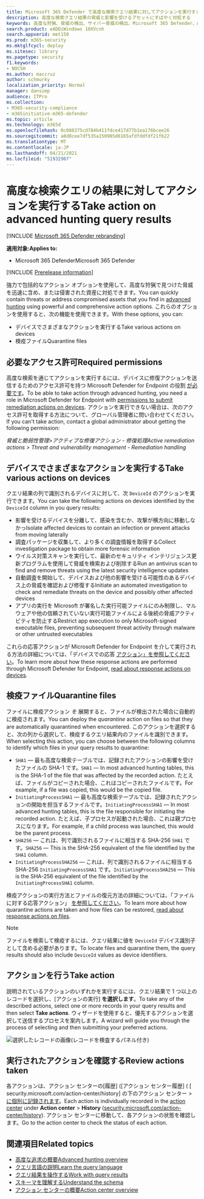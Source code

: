 ```yaml
---
title: Microsoft 365 Defender で高度な検索クエリ結果に対してアクションを実行する
description: 高度な検索クエリ結果の脅威と影響を受けるアセットにすばやく対処する
keywords: 高度な狩猟、脅威の検出、サイバー脅威の検出、Microsoft 365 Defender、microsoft 365、m365、検索、クエリ、テレメトリ、アクションの実行
search.product: eADQiWindows 10XVcnh
search.appverid: met150
ms.prod: m365-security
ms.mktglfcycl: deploy
ms.sitesec: library
ms.pagetype: security
f1.keywords:
- NOCSH
ms.author: maccruz
author: schmurky
localization_priority: Normal
manager: dansimp
audience: ITPro
ms.collection:
- M365-security-compliance
- m365initiative-m365-defender
ms.topic: article
ms.technology: m365d
ms.openlocfilehash: 0c088375cd784b411fdce417d77b1ea176bcee26
ms.sourcegitcommit: a8d8cee7df535a150985d6165afdfddfdf21f622
ms.translationtype: MT
ms.contentlocale: ja-JP
ms.lasthandoff: 04/21/2021
ms.locfileid: "51932907"
---
```

# <a name="take-action-on-advanced-hunting-query-results"></a><span data-ttu-id="75c40-104">高度な検索クエリの結果に対してアクションを実行する</span><span class="sxs-lookup"><span data-stu-id="75c40-104">Take action on advanced hunting query results</span></span>

[!INCLUDE [Microsoft 365 Defender rebranding](../includes/microsoft-defender.md)]


<span data-ttu-id="75c40-105">**適用対象:**</span><span class="sxs-lookup"><span data-stu-id="75c40-105">**Applies to:**</span></span>
- <span data-ttu-id="75c40-106">Microsoft 365 Defender</span><span class="sxs-lookup"><span data-stu-id="75c40-106">Microsoft 365 Defender</span></span>

[!INCLUDE [Prerelease information](../includes/prerelease.md)]

<span data-ttu-id="75c40-107">強力で包括的なアクション オプションを使用して、高度な狩[](advanced-hunting-overview.md)猟で見つけた脅威を迅速に含め、または侵害された資産に対処できます。</span><span class="sxs-lookup"><span data-stu-id="75c40-107">You can quickly contain threats or address compromised assets that you find in [advanced hunting](advanced-hunting-overview.md) using powerful and comprehensive action options.</span></span> <span data-ttu-id="75c40-108">これらのオプションを使用すると、次の機能を使用できます。</span><span class="sxs-lookup"><span data-stu-id="75c40-108">With these options, you can:</span></span>

- <span data-ttu-id="75c40-109">デバイスでさまざまなアクションを実行する</span><span class="sxs-lookup"><span data-stu-id="75c40-109">Take various actions on devices</span></span>
- <span data-ttu-id="75c40-110">検疫ファイル</span><span class="sxs-lookup"><span data-stu-id="75c40-110">Quarantine files</span></span>

## <a name="required-permissions"></a><span data-ttu-id="75c40-111">必要なアクセス許可</span><span class="sxs-lookup"><span data-stu-id="75c40-111">Required permissions</span></span>
<span data-ttu-id="75c40-112">高度な検索を通じてアクションを実行するには、デバイスに修復アクションを送信するためのアクセス許可を持つ Microsoft Defender for Endpoint の役割 [が必要です](/windows/security/threat-protection/microsoft-defender-atp/user-roles#permission-options)。</span><span class="sxs-lookup"><span data-stu-id="75c40-112">To be able to take action through advanced hunting, you need a role in Microsoft Defender for Endpoint with [permissions to submit remediation actions on devices](/windows/security/threat-protection/microsoft-defender-atp/user-roles#permission-options).</span></span> <span data-ttu-id="75c40-113">アクションを実行できない場合は、次のアクセス許可を取得する方法について、グローバル管理者に問い合わせてください。</span><span class="sxs-lookup"><span data-stu-id="75c40-113">If you can't take action, contact a global administrator about getting the following permission:</span></span>

<span data-ttu-id="75c40-114">*脅威と脆弱性管理>アクティブな修復アクション - 修復処理*</span><span class="sxs-lookup"><span data-stu-id="75c40-114">*Active remediation actions > Threat and vulnerability management - Remediation handling*</span></span>

## <a name="take-various-actions-on-devices"></a><span data-ttu-id="75c40-115">デバイスでさまざまなアクションを実行する</span><span class="sxs-lookup"><span data-stu-id="75c40-115">Take various actions on devices</span></span>
<span data-ttu-id="75c40-116">クエリ結果の列で識別されるデバイスに対して、次 `DeviceId` のアクションを実行できます。</span><span class="sxs-lookup"><span data-stu-id="75c40-116">You can take the following actions on devices identified by the `DeviceId` column in you query results:</span></span>

- <span data-ttu-id="75c40-117">影響を受けるデバイスを分離して、感染を含むか、攻撃が横方向に移動しなかっ</span><span class="sxs-lookup"><span data-stu-id="75c40-117">Isolate affected devices to contain an infection or prevent attacks from moving laterally</span></span>
- <span data-ttu-id="75c40-118">調査パッケージを収集して、より多くの調査情報を取得する</span><span class="sxs-lookup"><span data-stu-id="75c40-118">Collect investigation package to obtain more forensic information</span></span>
- <span data-ttu-id="75c40-119">ウイルス対策スキャンを実行して、最新のセキュリティ インテリジェンス更新プログラムを使用して脅威を検索および削除する</span><span class="sxs-lookup"><span data-stu-id="75c40-119">Run an antivirus scan to find and remove threats using the latest security intelligence updates</span></span>
- <span data-ttu-id="75c40-120">自動調査を開始して、デバイスおよび他の影響を受ける可能性のあるデバイス上の脅威を確認および修復する</span><span class="sxs-lookup"><span data-stu-id="75c40-120">Initiate an automated investigation to check and remediate threats on the device and possibly other affected devices</span></span>
- <span data-ttu-id="75c40-121">アプリの実行を Microsoft が署名した実行可能ファイルにのみ制限し、マルウェアや他の信頼されていない実行可能ファイルによる後続の脅威アクティビティを防止する</span><span class="sxs-lookup"><span data-stu-id="75c40-121">Restrict app execution to only Microsoft-signed executable files, preventing subsequent threat activity through malware or other untrusted executables</span></span>

<span data-ttu-id="75c40-122">これらの応答アクションが Microsoft Defender for Endpoint を介して実行される方法の詳細については、「デバイスでの応答 [アクション」を参照してください](/windows/security/threat-protection/microsoft-defender-atp/respond-machine-alerts)。</span><span class="sxs-lookup"><span data-stu-id="75c40-122">To learn more about how these response actions are performed through Microsoft Defender for Endpoint, [read about response actions on devices](/windows/security/threat-protection/microsoft-defender-atp/respond-machine-alerts).</span></span>
   
## <a name="quarantine-files"></a><span data-ttu-id="75c40-123">検疫ファイル</span><span class="sxs-lookup"><span data-stu-id="75c40-123">Quarantine files</span></span>
<span data-ttu-id="75c40-124">ファイルに検疫アクション *を* 展開すると、ファイルが検出された場合に自動的に検疫されます。</span><span class="sxs-lookup"><span data-stu-id="75c40-124">You can deploy the *quarantine* action on files so that they are automatically quarantined when encountered.</span></span> <span data-ttu-id="75c40-125">このアクションを選択すると、次の列から選択して、検疫するクエリ結果内のファイルを識別できます。</span><span class="sxs-lookup"><span data-stu-id="75c40-125">When selecting this action, you can choose between the following columns to identify which files in your query results to quarantine:</span></span>

- <span data-ttu-id="75c40-126">`SHA1` — 最も高度な検索テーブルでは、記録されたアクションの影響を受けたファイルの SHA-1 です。</span><span class="sxs-lookup"><span data-stu-id="75c40-126">`SHA1` — In most advanced hunting tables, this is the SHA-1 of the file that was affected by the recorded action.</span></span> <span data-ttu-id="75c40-127">たとえば、ファイルがコピーされた場合、これはコピーされたファイルです。</span><span class="sxs-lookup"><span data-stu-id="75c40-127">For example, if a file was copied, this would be the copied file.</span></span>
- <span data-ttu-id="75c40-128">`InitiatingProcessSHA1` — 最も高度な検索テーブルでは、記録されたアクションの開始を担当するファイルです。</span><span class="sxs-lookup"><span data-stu-id="75c40-128">`InitiatingProcessSHA1` — In most advanced hunting tables, this is the file responsible for initiating the recorded action.</span></span> <span data-ttu-id="75c40-129">たとえば、子プロセスが起動された場合、これは親プロセスになります。</span><span class="sxs-lookup"><span data-stu-id="75c40-129">For example, if a child process was launched, this would be the parent process.</span></span> 
- <span data-ttu-id="75c40-130">`SHA256` — これは、列で識別されるファイルに相当する SHA-256 `SHA1` です。</span><span class="sxs-lookup"><span data-stu-id="75c40-130">`SHA256` — This is the SHA-256 equivalent of the file identified by the `SHA1` column.</span></span>
- <span data-ttu-id="75c40-131">`InitiatingProcessSHA256` — これは、列で識別されるファイルに相当する SHA-256 `InitiatingProcessSHA1` です。</span><span class="sxs-lookup"><span data-stu-id="75c40-131">`InitiatingProcessSHA256` — This is the SHA-256 equivalent of the file identified by the `InitiatingProcessSHA1` column.</span></span>

<span data-ttu-id="75c40-132">検疫アクションの実行方法とファイルの復元方法の詳細については、「ファイルに対する応答アクション」 [を参照してください](/windows/security/threat-protection/microsoft-defender-atp/respond-file-alerts)。</span><span class="sxs-lookup"><span data-stu-id="75c40-132">To learn more about how quarantine actions are taken and how files can be restored, [read about response actions on files](/windows/security/threat-protection/microsoft-defender-atp/respond-file-alerts).</span></span>

>[!NOTE]
><span data-ttu-id="75c40-133">ファイルを検索して検疫するには、クエリ結果に値を `DeviceId` デバイス識別子として含める必要があります。</span><span class="sxs-lookup"><span data-stu-id="75c40-133">To locate files and quarantine them, the query results should also include `DeviceId` values as device identifiers.</span></span>  

## <a name="take-action"></a><span data-ttu-id="75c40-134">アクションを行う</span><span class="sxs-lookup"><span data-stu-id="75c40-134">Take action</span></span>
<span data-ttu-id="75c40-135">説明されているアクションのいずれかを実行するには、クエリ結果で 1 つ以上のレコードを選択し、[アクションの実行] **を選択します**。</span><span class="sxs-lookup"><span data-stu-id="75c40-135">To take any of the described actions, select one or more records in your query results and then select **Take actions**.</span></span> <span data-ttu-id="75c40-136">ウィザードを使用すると、優先するアクションを選択して送信するプロセスを案内します。</span><span class="sxs-lookup"><span data-stu-id="75c40-136">A wizard will guide you through the process of selecting and then submitting your preferred actions.</span></span>

![選択したレコードの画像(レコードを検査するパネル付き)](../../media/mtp-ah/ah-take-actions.png)

## <a name="review-actions-taken"></a><span data-ttu-id="75c40-138">実行されたアクションを確認する</span><span class="sxs-lookup"><span data-stu-id="75c40-138">Review actions taken</span></span>
<span data-ttu-id="75c40-139">各アクションは、アクション センターの[](m365d-action-center.md)[履歴] ([アクション センター履歴] ( [ security.microsoft.com/action-center/history] の下のアクション センター  >  [に個別に記録されます](https://security.microsoft.com/action-center/history)。</span><span class="sxs-lookup"><span data-stu-id="75c40-139">Each action is individually recorded in the [action center](m365d-action-center.md) under **Action center** > **History** ([security.microsoft.com/action-center/history](https://security.microsoft.com/action-center/history)).</span></span> <span data-ttu-id="75c40-140">アクション センターに移動して、各アクションの状態を確認します。</span><span class="sxs-lookup"><span data-stu-id="75c40-140">Go to the action center to check the status of each action.</span></span>
 
## <a name="related-topics"></a><span data-ttu-id="75c40-141">関連項目</span><span class="sxs-lookup"><span data-stu-id="75c40-141">Related topics</span></span>
- [<span data-ttu-id="75c40-142">高度な追求の概要</span><span class="sxs-lookup"><span data-stu-id="75c40-142">Advanced hunting overview</span></span>](advanced-hunting-overview.md)
- [<span data-ttu-id="75c40-143">クエリ言語の説明</span><span class="sxs-lookup"><span data-stu-id="75c40-143">Learn the query language</span></span>](advanced-hunting-query-language.md)
- [<span data-ttu-id="75c40-144">クエリ結果を操作する</span><span class="sxs-lookup"><span data-stu-id="75c40-144">Work with query results</span></span>](advanced-hunting-query-results.md)
- [<span data-ttu-id="75c40-145">スキーマを理解する</span><span class="sxs-lookup"><span data-stu-id="75c40-145">Understand the schema</span></span>](advanced-hunting-schema-tables.md)
- [<span data-ttu-id="75c40-146">アクション センターの概要</span><span class="sxs-lookup"><span data-stu-id="75c40-146">Action center overview</span></span>](m365d-action-center.md)
